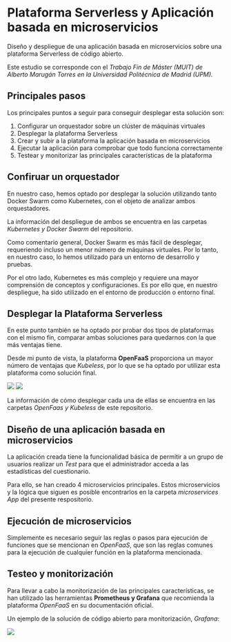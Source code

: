 # Plataforma Serverless y Aplicación basada en microservicios
Diseño y despliegue de una aplicación basada en microservicios sobre una plataforma Serverless de código abierto. 

Este estudio se corresponde con el *Trabajo Fin de Máster (MUIT) de Alberto Marugán Torres en la Universidad Politécnica de Madrid (UPM).*

## Principales pasos
Los principales puntos a seguir para conseguir desplegar esta solución son:
  1. Configurar un orquestador sobre un clúster de máquinas virtuales
  2. Desplegar la plataforma Serverless
  3. Crear y subir a la plataforma la aplicación basada en microservicios
  4. Ejecutar la aplicación para comprobar que todo funciona correctamente
  5. Testear y monitorizar las principales características de la plataforma
 
## Confiruar un orquestador
En nuestro caso, hemos optado por desplegar la solución utilizando tanto Docker Swarm como Kubernetes, con el objeto de analizar ambos orquestadores.

La información del despliegue de ambos se encuentra en las carpetas *Kubernetes y Docker Swarm* del repositorio.

Como comentario general, Docker Swarm es más fácil de desplegar, requeriendo incluso un menor número de máquinas virtuales. Por lo tanto, en nuestro caso, lo hemos utilizado para un entorno de desarrollo y pruebas. 

Por el otro lado, Kubernetes es más complejo y requiere una mayor comprensión de conceptos y configuraciones. Es por ello que, en nuestro despliegue, ha sido utilizado en el entorno de producción o entorno final.

## Desplegar la Plataforma Serverless
En este punto también se ha optado por probar dos tipos de plataformas con el mismo fin, comparar ambas soluciones para quedarnos con la que más ventajas tiene.

Desde mi punto de vista, la plataforma **OpenFaaS** proporciona un mayor número de ventajas que *Kubeless*, por lo que se ha optado por utilizar esta plataforma como solución final.

<img src="http://collabnix.com/wp-content/uploads/2018/04/PWD7.png" />
<img src="https://cdn-images-1.medium.com/max/1600/1*cp4NmnTaxlJte9ie3Kt2fA.png" />

La información de cómo desplegar cada una de ellas se encuentra en las carpetas *OpenFaas y Kubeless* de este repositorio.

## Diseño de una aplicación basada en microservicios
La aplicación creada tiene la funcionalidad básica de permitir a un grupo de usuarios realizar un *Test* para que el administrador acceda a las estadísticas del cuestionario.

Para ello, se han creado 4 microservicios principales. Estos microservicios y la lógica que siguen es posible encontrarlos en la carpeta *microservices App* del presente respositorio.

## Ejecución de microservicios
Simplemente es necesario seguir las reglas o pasos para ejecución de funciones que se mencionan en *OpenFaaS*, que son las reglas comunes para la ejecución de cualquier función en la plataforma mencionada.

## Testeo y monitorización
Para llevar a cabo la monitorización de las principales características, se han utilizado las herramientas **Prometheus y Grafana** que recomienda la plataforma *OpenFaaS* en su documentación oficial.

Un ejemplo de la solución de código abierto para monitorización, *Grafana*:

<img src="https://static.wixstatic.com/media/36ad7e_fc6109f2dfcd477592cfd03e9ee5a521~mv2.gif" />

